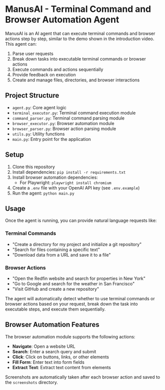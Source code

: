 # ManusAI - Terminal Command and Browser Automation Agent

ManusAI is an AI agent that can execute terminal commands and browser actions step by step, similar to the demo shown in the introduction video. This agent can:

1. Parse user requests
2. Break down tasks into executable terminal commands or browser actions
3. Execute commands and actions sequentially
4. Provide feedback on execution
5. Create and manage files, directories, and browser interactions

## Project Structure

- `agent.py`: Core agent logic
- `terminal_executor.py`: Terminal command execution module
- `command_parser.py`: Terminal command parsing module
- `browser_executor.py`: Browser automation module
- `browser_parser.py`: Browser action parsing module
- `utils.py`: Utility functions
- `main.py`: Entry point for the application

## Setup

1. Clone this repository
2. Install dependencies: `pip install -r requirements.txt`
3. Install browser automation dependencies:
   - For Playwright: `playwright install chromium`
4. Create a `.env` file with your OpenAI API key (see `.env.example`)
5. Run the agent: `python main.py`

## Usage

Once the agent is running, you can provide natural language requests like:

### Terminal Commands
- "Create a directory for my project and initialize a git repository"
- "Search for files containing a specific text"
- "Download data from a URL and save it to a file"

### Browser Actions
- "Open the Redfin website and search for properties in New York"
- "Go to Google and search for the weather in San Francisco"
- "Visit GitHub and create a new repository"

The agent will automatically detect whether to use terminal commands or browser actions based on your request, break down the task into executable steps, and execute them sequentially.

## Browser Automation Features

The browser automation module supports the following actions:

- **Navigate**: Open a website URL
- **Search**: Enter a search query and submit
- **Click**: Click on buttons, links, or other elements
- **Fill Form**: Enter text into form fields
- **Extract Text**: Extract text content from elements

Screenshots are automatically taken after each browser action and saved to the `screenshots` directory. 